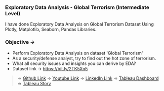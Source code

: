 ### Exploratory Data Analysis - Global Terrorism (Intermediate Level)

I have done Exploratory Data Analysis on Global Terrorism Dataset Using Plotly, Matplotlib, Seaborn, Pandas Libraries. 

### Objective ->
- Perform Exploratory Data Analysis on dataset 'Global Terrorism'
- As a security/defense analyst, try to find out the hot zone of terrorism.
- What all security issues and insights you can derive by EDA?
- Dataset link -> https://bit.ly/2TK5Xn5

> => [Github Link](https://github.com/karandoke44/The-Spark-Foundation-Internship-Tasks/tree/main/Task-4%20EDA%20on%20Global%20Terrorism)
> => [Youtube Link](https://youtu.be/uGHZw0S6uPA) 
> => [LinkedIn Link](https://www.linkedin.com/posts/karan-doke-0154771aa_global-terrorism-eda-tableau-dashboard-activity-6907181099852681216-0Q7P?utm_source=linkedin_share&utm_medium=member_desktop_web) 
> => [Tableau Dashboard](https://lnkd.in/gg9Rf-33)
> => [Tableau Story](https://lnkd.in/gCvRH65e)<br>
